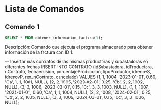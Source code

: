 # Lista de Comandos

## Comando 1
```sql
SELECT * FROM obtener_informacion_factura(1);
```
Descripción: Comando que ejecuta el programa almacenado para obtener información de la factura con ID 1.


-- Insertar más contratos de las mismas productoras y subastadoras en diferentes fechas
INSERT INTO CONTRATO (idSubastadora, idProductora, nContrato, fechaemision, porcentajeProduccion, tipoProductor, idrenovS, idrenovP, ren_nContrato, cancelado) VALUES
(1, 1, 1004, '2023-01-01', 0.60, 'Ca', 1, 1, 1001, NULL),
(2, 2, 1005, '2023-02-01', 0.25, 'Cb', 2, 2, 1002, NULL),
(3, 3, 1006, '2023-03-01', 0.15, 'Cc', 3, 3, 1003, NULL),
(1, 1, 1007, '2024-01-01', 0.60, 'Ca', 1, 1, 1004, NULL),
(2, 2, 1008, '2024-02-01', 0.25, 'Cb', 2, 2, 1005, NULL),
(3, 3, 1009, '2024-03-01', 0.15, 'Cc', 3, 3, 1006, NULL);
